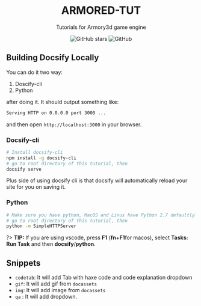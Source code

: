 <div align="center">

# ARMORED-TUT
Tutorials for Armory3d game engine

![GitHub stars](https://img.shields.io/github/stars/BlackGoku36/armory-tutorials?style=flat-square)
![GitHub](https://img.shields.io/github/license/BlackGoku36/armory-tutorials?style=flat-square)

</div> 

## Building Docsify Locally
You can do it two way:
1. Doscify-cli
2. Python

after doing it. It should output something like:
```bash
Serving HTTP on 0.0.0.0 port 3000 ...
```
and then open `http://localhost:3000` in your browser.

### Docsify-cli
```bash
# Install docsify-cli
npm install -g docsify-cli
# go to root directory of this tutorial, then
docsify serve
```
Plus side of using docsify cli is that docsify will automatically reload your site for you on saving it.

### Python
```bash
# Make sure you have python, MacOS and Linux have Python 2.7 defaultly installed
# go to root directory of this tutorial, then
python -m SimpleHTTPServer
```

?> **TIP:** If you are using vscode, press **F1** (**fn**+**F1**for macos), select **Tasks: Run Task** and then **docsify**/**python**.

## Snippets

- `codetab`: It will add Tab with haxe code and code explanation dropdown
- `gif`: It will add gif from `docassets`
- `img`: It will add image from `docassets`
- `qa` : It will add dropdown.
